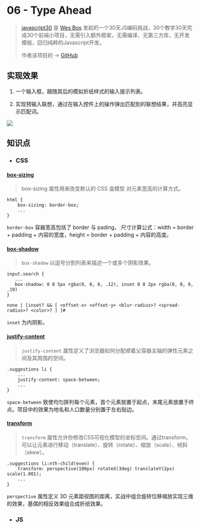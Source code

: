 # 06 - Type Ahead


> [javascript30](https://javascript30.com/) 是 [Wes Bos](https://github.com/wesbos) 发起的一个30天JS编码挑战，30个教学30天完成30个前端小项目，无需引入额外框架，无需编译，无第三方库，无开发模板，回归纯粹的Javascript开发。
> 
> 作者该项目的 → [GitHub](https://github.com/soyaine/JavaScript30)


## 实现效果
1. 一个输入框，跟随其后的模拟折纸样式的输入提示列表。

2. 实现预输入联想，通过在输入控件上的操作弹出匹配到的联想结果，并高亮显示匹配词。

![](http://p1.bpimg.com/567571/04e4c5d7ea17e2f4.jpg)

## 知识点

* ### CSS

#### [box-sizing](https://developer.mozilla.org/zh-CN/docs/Web/CSS/box-sizing)
> box-sizing 属性用来改变默认的 CSS 盒模型 对元素宽高的计算方式。

```
html {
    box-sizing: border-box;
    ...
}
```
`border-box` 容器宽高包括了 border 与 pading， 尺寸计算公式：width = border + padding + 内容的宽度，height = border + padding + 内容的高度。

#### [box-shadow](https://developer.mozilla.org/zh-CN/docs/Web/CSS/box-shadow)
> `box-shadow` 以逗号分割列表来描述一个或多个阴影效果。

 ```
input.search {
    ...
    box-shadow: 0 0 5px rgba(0, 0, 0, .12), inset 0 0 2px rgba(0, 0, 0, .19)
}
```
```
none | [inset? && [ <offset-x> <offset-y> <blur-radius>? <spread-radius>? <color>? ] ]#
```
`inset` 为内阴影。

#### [justify-content](https://developer.mozilla.org/zh-CN/docs/Web/CSS/justify-content)
> `justify-content` 属性定义了浏览器如何分配顺着父容器主轴的弹性元素之间及其周围的空间。
```
.suggestions li {
    ...
    justify-content: space-between;
    ...
}
```
`space-between` 致使均匀排列每个元素，首个元素放置于起点，末尾元素放置于终点。项目中的效果为地名和人口数量分别置于左右贴边。

#### [transform](https://developer.mozilla.org/zh-CN/docs/Web/CSS/transform)
> `transform` 属性允许你修改CSS可视化模型的坐标空间。通过transform，可以让元素进行移动（translate）、旋转（rotate）、缩放（scale）、倾斜（skew）。 

```
.suggestions li:nth-child(even) {
    transform: perspective(100px) rotateX(3deg) translateY(2px) scale(1.001);
    ...
}
```
`perspective` 属性定义 3D 元素距视图的距离，实战中组合旋转位移缩放实现三维的效果，基偶的相反效果组合成折纸效果。

* ### JS

